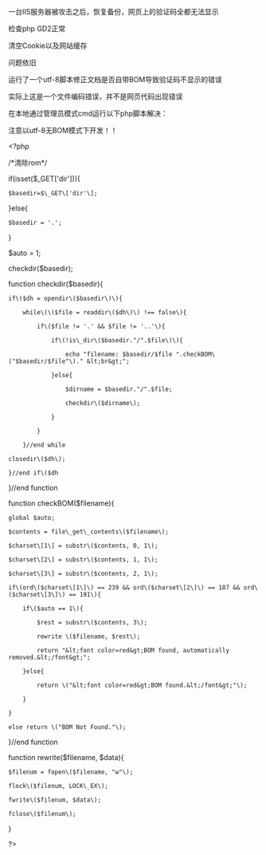 一台IIS服务器被攻击之后，恢复备份，网页上的验证码全都无法显示

检查php GD2正常

清空Cookie以及网站缓存

问题依旧

运行了一个utf-8脚本修正文档是否自带BOM导致验证码不显示的错误

实际上这是一个文件编码错误，并不是网页代码出现错误

在本地通过管理员模式cmd运行以下php脚本解决：

注意以utf-8无BOM模式下开发！！

﻿&lt;?php 

/\*清除rom\*/

if\(isset\($\_GET\['dir'\]\)\){ 

    $basedir=$\_GET\['dir'\]; 

}else{ 

    $basedir = '.'; 

}   

$auto = 1;   

checkdir\($basedir\); 

function checkdir\($basedir\){ 

    if\($dh = opendir\($basedir\)\){ 

        while\(\($file = readdir\($dh\)\) !== false\){ 

            if\($file != '.' && $file != '..'\){ 

                if\(!is\_dir\($basedir."/".$file\)\){ 

                    echo "filename: $basedir/$file ".checkBOM\("$basedir/$file"\)." &lt;br&gt;"; 

                }else{ 

                    $dirname = $basedir."/".$file; 

                    checkdir\($dirname\); 

                } 

            } 

        }//end while 

    closedir\($dh\); 

    }//end if\($dh 

}//end function 

function checkBOM\($filename\){ 

    global $auto; 

    $contents = file\_get\_contents\($filename\); 

    $charset\[1\] = substr\($contents, 0, 1\);   

    $charset\[2\] = substr\($contents, 1, 1\);   

    $charset\[3\] = substr\($contents, 2, 1\);   

    if\(ord\($charset\[1\]\) == 239 && ord\($charset\[2\]\) == 187 && ord\($charset\[3\]\) == 191\){ 

        if\($auto == 1\){ 

            $rest = substr\($contents, 3\); 

            rewrite \($filename, $rest\); 

            return "&lt;font color=red&gt;BOM found, automatically removed.&lt;/font&gt;"; 

        }else{ 

            return \("&lt;font color=red&gt;BOM found.&lt;/font&gt;"\); 

        } 

    }   

    else return \("BOM Not Found."\); 

}//end function 

function rewrite\($filename, $data\){ 

    $filenum = fopen\($filename, "w"\); 

    flock\($filenum, LOCK\_EX\); 

    fwrite\($filenum, $data\); 

    fclose\($filenum\); 

}

?&gt;



